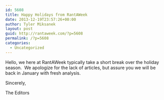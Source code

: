 ```yaml
---
id: 5608
title: Happy Holidays from RantAWeek
date: 2013-12-19T23:57:26+00:00
author: Tyler Miksanek
layout: post
guid: http://rantaweek.com/?p=5608
permalink: /?p=5608
categories:
  - Uncategorized
---
```

Hello, we here at RantAWeek typically take a short break over the holiday season.  We apologize for the lack of articles, but assure you we will be back in January with fresh analysis.

Sincerely,

The Editors